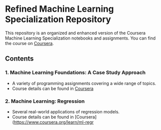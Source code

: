 # Refined Machine Learning Specialization Repository

This repository is an organized and enhanced version of the Coursera Machine Learning Specialization notebooks and assignments. You can find the course on [Coursera](https://www.coursera.org/specializations/machine-learning).

## Contents

### 1. Machine Learning Foundations: A Case Study Approach
- A variety of programming assignments covering a wide range of topics.
- Course details can be found in [Coursera](https://www.coursera.org/learn/ml-foundations)

### 2. Machine Learning: Regression
- Several real-world applications of regression models.
- Course details can be found in [Coursera](https://www.coursera.org/learn/ml-regr